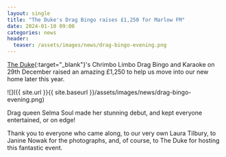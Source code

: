 ```yaml
---
layout: single
title: "The Duke's Drag Bingo raises £1,250 for Marlow FM"
date: 2024-01-10 09:00
categories: news
header:
  teaser: /assets/images/news/drag-bingo-evening.png
---
```


[The Duke](https://thedukebox.co.uk/){:target="\_blank"}'s Chrimbo Limbo Drag Bingo and Karaoke on 29th December raised an amazing £1,250 to help us move into our new home later this year.

![]({{ site.url }}{{ site.baseurl }}/assets/images/news/drag-bingo-evening.png)

Drag queen Selma Soul made her stunning debut, and kept everyone entertained, or on edge!

Thank you to everyone who came along, to our very own Laura Tilbury, to Janine Nowak for the photographs, and, of course, to The Duke for hosting this fantastic event.
